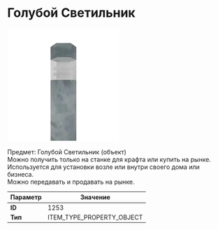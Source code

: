 # Голубой Светильник

![Item Image](../img/1253.webp?raw=true)

Предмет: Голубой Светильник (объект)<br>Можно получить только на станке для крафта или купить на рынке.<br>Используется для установки возле или внутри своего дома или бизнеса.<br>Можно передавать и продавать на рынке.


| Параметр | Значение |
|----------|----------|
| **ID** | 1253 |
| **Тип** | ITEM_TYPE_PROPERTY_OBJECT |

